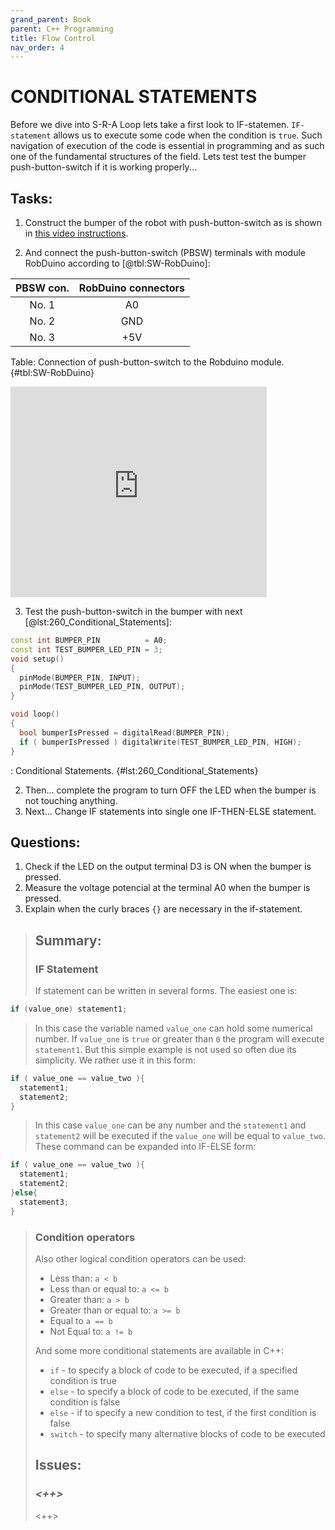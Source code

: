 ```yaml
---
grand_parent: Book
parent: C++ Programming
title: Flow Control
nav_order: 4
---
```


# CONDITIONAL STATEMENTS

Before we dive into S-R-A Loop lets take a first look to IF-statemen. `IF-statement` allows us to execute some code when the condition is `true`. Such navigation of execution of the code is essential in programming and as such one of the fundamental structures of the field. Lets test test the bumper push-button-switch if it is working properly...

## Tasks:

1. Construct the bumper of the robot with push-button-switch as is shown in [this video instructions](https://www.youtube.com/watch?v=eWldNxh-q2c&t=11s).

2. And connect the push-button-switch (PBSW) terminals with module RobDuino according to [@tbl:SW-RobDuino]:

| PBSW con. | RobDuino connectors |
|:---------:|:-------------------:|
|   No. 1   |          A0         |
|   No. 2   |         GND         |
|   No. 3   |         +5V         |

Table: Connection of push-button-switch to the Robduino module. {#tbl:SW-RobDuino}

<iframe src="https://docs.google.com/presentation/d/19d-8UN3UQ1HTpq4a4PhSgt14YnIC8EE5Y1nDjwUab2Y/embed?authuser=0&hl=en&size=s" width="410" height="337" title="Conection of distance sensor" frameborder="0" allowfullscreen="true" mozallowfullscreen="true" webkitallowfullscreen="true"></iframe>

3. Test the push-button-switch in the bumper with next [@lst:260_Conditional_Statements]:

```cpp
const int BUMPER_PIN          = A0;
const int TEST_BUMPER_LED_PIN = 3;
void setup()
{
  pinMode(BUMPER_PIN, INPUT);
  pinMode(TEST_BUMPER_LED_PIN, OUTPUT);
}

void loop()
{
  bool bumperIsPressed = digitalRead(BUMPER_PIN);
  if ( bumperIsPressed ) digitalWrite(TEST_BUMPER_LED_PIN, HIGH);
}
```
: Conditional Statements. {#lst:260_Conditional_Statements}

<!--
![Adding bumper to the robot.](./slike/BumperConstruction.png){#fig:bumper_construction}
-->

2. Then\... complete the program to turn OFF the LED when the bumper is not touching anything.
3. Next\... Change IF statements into single one IF-THEN-ELSE statement.

## Questions:

1. Check if the LED on the output terminal D3 is ON when the bumper is pressed.
2. Measure the voltage potencial at the terminal A0 when the bumper is pressed.
3. Explain when the curly braces `{}` are necessary in the if-statement.

> ## Summary:
> ### IF Statement
> If statement can be written in several forms. The easiest one is:
```cpp
if (value_one) statement1;
```
> In this case the variable named `value_one` can hold some numerical number. If `value_one` is `true` or greater than `0` the program will execute `statement1`.
> But this simple example is not used so often due its simplicity. We rather use it in
> this form:
```cpp
if ( value_one == value_two ){
  statement1;
  statement2;
}
```
> In this case `value_one` can be any number and the `statement1` and `statement2` will be executed if the `value_one` will be equal to `value_two`. These command can be expanded into IF-ELSE form:
```cpp
if ( value_one == value_two ){
  statement1;
  statement2;
}else{
  statement3;
}
```
> ### Condition operators
> Also other logical condition operators can be used:
>
> - Less than: `a < b`
> - Less than or equal to: `a <= b`
> - Greater than: `a > b`
> - Greater than or equal to: `a >= b`
> - Equal to `a == b`
> - Not Equal to: `a != b`
>
> And some more conditional statements are available in C++:
>
>- `if` - to specify a block of code to be executed, if a specified condition is true
>- `else` - to specify a block of code to be executed, if the same condition is false
>- `else` - if to specify a new condition to test, if the first condition is false
>- `switch` - to specify many alternative blocks of code to be executed
>
> ## Issues:
> ### *<++>*
> <++>

